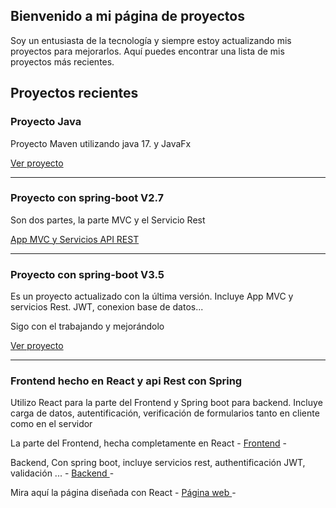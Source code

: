 <!DOCTYPE html>
<html lang="es">
<head>
  <meta charset="UTF-8">
  <meta name="viewport" content="width=device-width, initial-scale=1.0">
  
  
  <link rel="icon" type="image/png" href="favicon.png">
</head>
<body>
 <main>
    <section class="intro">
      <h2>Bienvenido a mi página de proyectos</h2>
      <p>Soy un entusiasta de la tecnología y siempre estoy actualizando mis proyectos para mejorarlos. Aquí puedes encontrar una lista de mis proyectos más recientes.     </p>
    </section>
    <section class="projects">
      <h2>Proyectos recientes</h2>
       <div class="project">
        <h3>Proyecto Java</h3>
        <p>Proyecto Maven utilizando java 17. y JavaFx</p>
        <a href="https://github.com/jsusito/javaFxProyecto.git">Ver proyecto</a>
      </div>
      <hr>
      <div class="project">
        <h3>Proyecto con spring-boot V2.7</h3>
        <p>Son dos partes, la parte MVC y el Servicio Rest</p>
        <a href="https://github.com/jsusito/spring-boot.git" class="btn">App MVC y Servicios API REST</a>
      </div>
       <hr>
      <div class="project">
        <h3>Proyecto con spring-boot V3.5</h3>
        <p>Es un proyecto actualizado con la última versión. Incluye App MVC y servicios Rest. JWT, conexion base de datos...</p>
        <p>Sigo con el trabajando y mejorándolo</p>
        <a href="https://github.com/jsusito/spring-boot-V2.git" class="btn">Ver proyecto</a>
      </div>
       <hr>
      <div class="project">
        <h3>Frontend hecho en React y api Rest con Spring</h3>
        <p>Utilizo React para la parte del Frontend y Spring boot para backend. Incluye carga de datos, autentificación, verificación de formularios tanto en cliente             como en el servidor</p>
        <p>La parte del Frontend, hecha completamente en React - <a href="https://github.com/jsusito/proyecto-restaurant.git" class="btn">Frontend</a> -</p>
        <p>Backend, Con spring boot, incluye servicios rest, authentificación JWT, validación ... - <a href="https://github.com/jsusito/API-REST-RESTAURANT">                 Backend </a> -</p>
        <p>Mira aquí la página diseñada con React - <a href="https://jsusito.github.io/proyecto-restaurant/"> Página web </a> -</p>
      </div>
      
  
  </main>
  
</body>
</html>


